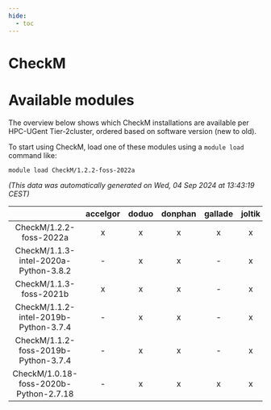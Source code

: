 ```yaml
---
hide:
  - toc
---
```


CheckM
======

# Available modules


The overview below shows which CheckM installations are available per HPC-UGent Tier-2cluster, ordered based on software version (new to old).

To start using CheckM, load one of these modules using a `module load` command like:

```shell
module load CheckM/1.2.2-foss-2022a
```

*(This data was automatically generated on Wed, 04 Sep 2024 at 13:43:19 CEST)*  

| |accelgor|doduo|donphan|gallade|joltik|shinx|skitty|
| :---: | :---: | :---: | :---: | :---: | :---: | :---: | :---: |
|CheckM/1.2.2-foss-2022a|x|x|x|x|x|x|x|
|CheckM/1.1.3-intel-2020a-Python-3.8.2|-|x|x|-|x|-|x|
|CheckM/1.1.3-foss-2021b|x|x|x|-|x|-|x|
|CheckM/1.1.2-intel-2019b-Python-3.7.4|-|x|x|-|x|-|x|
|CheckM/1.1.2-foss-2019b-Python-3.7.4|-|x|x|-|x|-|x|
|CheckM/1.0.18-foss-2020b-Python-2.7.18|-|x|x|x|x|-|x|
